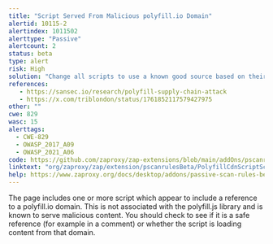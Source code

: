 ```yaml
---
title: "Script Served From Malicious polyfill.io Domain"
alertid: 10115-2
alertindex: 1011502
alerttype: "Passive"
alertcount: 2
status: beta
type: alert
risk: High
solution: "Change all scripts to use a known good source based on their documentation."
references:
   - https://sansec.io/research/polyfill-supply-chain-attack
   - https://x.com/triblondon/status/1761852117579427975
other: ""
cwe: 829
wasc: 15
alerttags: 
  - CWE-829
  - OWASP_2017_A09
  - OWASP_2021_A06
code: https://github.com/zaproxy/zap-extensions/blob/main/addOns/pscanrulesBeta/src/main/java/org/zaproxy/zap/extension/pscanrulesBeta/PolyfillCdnScriptScanRule.java
linktext: "org/zaproxy/zap/extension/pscanrulesBeta/PolyfillCdnScriptScanRule.java"
help: https://www.zaproxy.org/docs/desktop/addons/passive-scan-rules-beta/#id-10115
---
```

The page includes one or more script which appear to include a reference to a polyfill.io domain.
This is not associated with the polyfill.js library and is known to serve malicious content.
You should check to see if it is a safe reference (for example in a comment) or whether the script is loading content from that domain.
